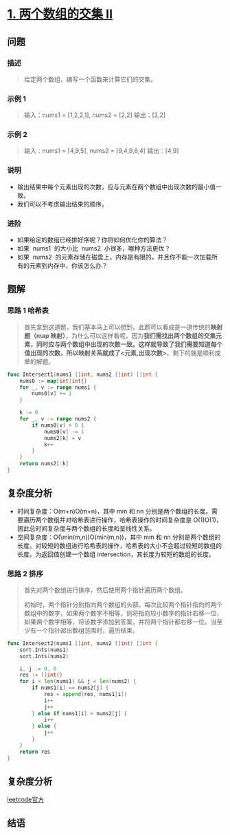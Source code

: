 # [1. 两个数组的交集 II](https://leetcode-cn.com/problems/intersection-of-two-arrays-ii/)

## 问题

### 描述

> 给定两个数组，编写一个函数来计算它们的交集。

### 示例 1

> 输入：nums1 = [1,2,2,1], nums2 = [2,2]
> 输出：[2,2]

### 示例 2

> 输入：nums1 = [4,9,5], nums2 = [9,4,9,8,4]
> 输出：[4,9]

### 说明

- 输出结果中每个元素出现的次数，应与元素在两个数组中出现次数的最小值一致。
- 我们可以不考虑输出结果的顺序。

### 进阶

- 如果给定的数组已经排好序呢？你将如何优化你的算法？
- 如果  nums1  的大小比  nums2  小很多，哪种方法更优？
- 如果  nums2  的元素存储在磁盘上，内存是有限的，并且你不能一次加载所有的元素到内存中，你该怎么办？

## 题解

### 思路 1 哈希表

> 首先拿到这道题，我们基本马上可以想到，此题可以看成是一道传统的**映射题（map 映射）**，为什么可以这样看呢，因为**我们需找出两个数组的交集元素，同时应与两个数组中出现的次数一致。这样就导致了我们需要知道每个值出现的次数，所以映射关系就成了<元素,出现次数>**。剩下的就是顺利成章的解题。

```go
func Intersect1(nums1 []int, nums2 []int) []int {
	nums0 := map[int]int{}
	for _, v := range nums1 {
		nums0[v] += 1
	}

	k := 0
	for _, v := range nums2 {
		if nums0[v] > 0 {
			nums0[v] -= 1
			nums2[k] = v
			k++
		}
	}
	return nums2[:k]
}
```

## 复杂度分析

- 时间复杂度：O(m+n)O(m+n)，其中 mm 和 nn 分别是两个数组的长度。需要遍历两个数组并对哈希表进行操作，哈希表操作的时间复杂度是 O(1)O(1)，因此总时间复杂度与两个数组的长度和呈线性关系。
- 空间复杂度：O(\min(m,n))O(min(m,n))，其中 mm 和 nn 分别是两个数组的长度。对较短的数组进行哈希表的操作，哈希表的大小不会超过较短的数组的长度。为返回值创建一个数组 intersection，其长度为较短的数组的长度。

### 思路 2 排序

> 首先对两个数组进行排序，然后使用两个指针遍历两个数组。
>
> 初始时，两个指针分别指向两个数组的头部。每次比较两个指针指向的两个数组中的数字，如果两个数字不相等，则将指向较小数字的指针右移一位，如果两个数字相等，将该数字添加到答案，并将两个指针都右移一位。当至少有一个指针超出数组范围时，遍历结束。

```go
func Intersect2(nums1 []int, nums2 []int) []int {
	sort.Ints(nums1)
	sort.Ints(nums2)

	i, j := 0, 0
	res := []int{}
	for i < len(nums1) && j < len(nums2) {
		if nums1[i] == nums2[j] {
			res = append(res, nums1[i])
			i++
			j++
		} else if nums1[i] < nums2[j] {
			i++
		} else {
			j++
		}
	}
	return res
}
```

## 复杂度分析

[leetcode官方](https://leetcode-cn.com/problems/intersection-of-two-arrays-ii/solution/liang-ge-shu-zu-de-jiao-ji-ii-by-leetcode-solution/)

## 结语
